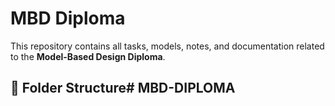 # MBD Diploma

This repository contains all tasks, models, notes, and documentation related to the **Model-Based Design Diploma**.

## 📁 Folder Structure# MBD-DIPLOMA